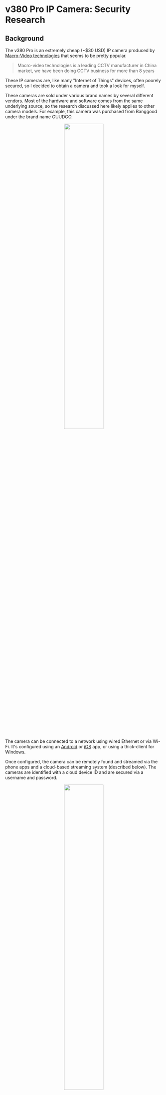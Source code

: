 # v380 Pro IP Camera: Security Research

## Background
The v380 Pro is an extremely cheap (~$30 USD) IP camera produced by [Macro-Video technologies](http://www.macro-video.com/en/) that seems to be pretty popular.

> Macro-video technologies is a leading CCTV manufacturer in China market, we have been doing CCTV business for more than 8 years

These IP cameras are, like many "Internet of Things" devices, often poorely secured, so I decided to obtain a camera and took a look for myself.

These cameras are sold under various brand names by several different vendors. Most of the hardware and software comes from the same underlying source, so the research discussed here likely applies to other camera models. For example, this camera was purchased from Banggood under the brand name GUUDGO.

<p align="center">
  <img width="50%" src="images/v380.jpg" />
</p>

The camera can be connected to a network using wired Ethernet or via Wi-Fi. It's configured using an [Android](https://play.google.com/store/apps/details?id=com.macrovideo.v380pro&hl=en_AU) or [iOS]() app, or using a thick-client for Windows.

Once configured, the camera can be remotely found and streamed via the phone apps and a cloud-based streaming system (described below). The cameras are identified with a cloud device ID and are secured via a username and password.

<p align="center">
  <img width="50%" src="images/v380-prdimg.png" />
  <img width="50%" src="images/v380-prdimg2.png />
</p>

## Previous Research
As with most research projects, it's worth investigating if any other previous research has been done so as to avoid reinventing the wheel.

I found an article by [Cyberlink Security](https://cyberlinksecurity.ie/vulnerabilities-to-exploit-a-chinese-ip-camera/), where they'd already found a hard-coded key (`macrovideo+*#!^@`) used to encrypt packets containing the device's admin password when being sent from the mobile app to the backend server.

I verified that this hard-coded key is still being used and went over their method for enumerating cloud device ID's, which I [slightly modified](https://github.com/dunderhay/CCTV-v380-pro/blob/master/scripts/discover-cam-online/findcam.py).

This is a good start, but can we go further? I decided to look at the camera side of the system, rather than the client side.


## How the Camera Streams via the Cloud
__*Note:__ A few assumptions had to be made here and the system may not actually work like this. None of this research was done using a cloud account.

Before going into the findings, it helps to understand how the system works. There appears to be three main elements to the system:

- The IP camera itself
- Client application (Android / iOS apps or a Windows native client)
- Backend servers (master and relay servers)

When turned on, the cameras register with the master server with details such as their MAC address and firmware version. Importantly, this also includes the unique cloud device ID. This associates the ID with the source IP, which is communicated with over UDP.

When a client asks the cloud to stream video from the camera, the master server contacts the camera and provides it information of a relay server to connect to. The camera connects to this relay server, which provides the username and password provided by the client app. If the camera accepts the username and password, the video stream is sent to the relay server, which in turn sends it to the client app.


<p align="center">
  <img src="images/v380-network-basics.png" />
</p>


## Findings

### Capturing Device Credentials
While doing packet analysis, I noticed that the relay server sends the username and password in cleartext to the camera. This was pretty interesting, so I decided to investigate this further.

<p align="center">
  <img src="images/wireshark-cleartext-password.png" />
</p>

My first thought was that it might be possible to pretend to be an arbitrary camera by spoofing its registration under a given cloud camera ID to the backend servers, handle the relaying process, and then receive these password packets.

<p align="center">
  <img src="images/spoof-camera-deviceID.png" />
</p>

To do this I first looked at the packets sent by the real IP camera as part of registration to the master server. After plugging in the camera and capturing the data with Wireshark, we can see the following packets are sent to the master and relay servers:

<p align="center">
  <img src="images/wireshark-advertise-new-camera.png" />
</p>

The next step was to attempt to emulate this with a Python script. The following [proof-of-concept](https://github.com/dunderhay/CCTV-v380-pro/blob/master/scripts/advertise-camera/poc1_getcreds.py) sends the packets required to register a camera to the master server and handles the connection to the relay servers.

After running, when a user attempts to stream the camera through the cloud, their username and password is captured:

[![poc-1](https://img.youtube.com/vi/DFWzTOUxXx0/0.jpg)](https://www.youtube.com/watch?v=DFWzTOUxXx0)

<p align="center">
  <video width="100%" height="100%" controls="true" allowfullscreen="true">
  <source src="" type="video/mp4">
</video>
</p>

We now have the three magic bits of information required to successfully connect to the real camera's stream!

- Camera cloud device ID
- Username
- Password


## Injecting Video Footage
My next thought was that, since we can get this far in the "start a video stream" request process, the next step is for the script to tell the relay server that the password is correct. From here, the script can start sending video data through the relay server to the client.

The video feed is sent via TCP directly after the relay server sends the final UDP packet starting with `fe..`, which indicates "start streaming".

<p align="center">
  <img src="images/wireshark-start-videostream.png" />
</p>

A second [proof-of-concept](https://github.com/dunderhay/CCTV-v380-pro/blob/master/scripts/advertise-camera/poc2_injectVideo.py) was created to inject a video feed after the relay server had authenticated to the camera. The net result is that the user sees faked video rather than their real camera:


[![poc-2](https://img.youtube.com/vi/HJZgnQDDzSc/0.jpg)](https://www.youtube.com/watch?v=HJZgnQDDzSc)

This immediately reminded me of the 1996 movie "Speed", where the police attempt to trick the bad guy by finding the video feed from the CCTV camera in the bus, looping it and sending it back to him:

<p align="center">
  <img width="24%" src="images/speed-poster.jpg" />
  <img width="70%" src="images/speed-bus-loop.gif" />
</p>

This concept has also been used in several heist movies, where the camera is watching some valuable items (a bank vault filled with jewels or something) and the bad guys are able to loop the video footage to appear as normal while they steal said valuable items. A quick demo of a real-world attack is shown below.

[![real-poc](https://img.youtube.com/vi/Ocv1Sp3wJNQ/0.jpg)](https://www.youtube.com/watch?v=Ocv1Sp3wJNQ)

But why does this even matter? These cameras are just watching useless things like someone's backyard right?

<p align="center">
  <img src="images/v380-uses.png" />
</p>


### No Authentication Required on LAN
While the cameras require authentication when viewing the video stream remotely (via a relay server), if an attacker has local network access, it's possible to connect to the IP camera via RTSP directly without needing credentials.

To find individual v380 IP cameras on the network, I wrote the following [script](https://github.com/dunderhay/CCTV-v380-pro/blob/master/scripts/discover-cam-on-network/findcam.py) to send out broadcast requests periodically as done by the client and listen for a response from the camera.

[![find-cam](https://img.youtube.com/vi/NiNLFB_tTFg/0.jpg)](https://www.youtube.com/watch?v=NiNLFB_tTFg)

Once a camera is found, it's possible to connect directly to the video feed on port 554 using VLC player without providing any credentials:

[![view-cam](https://img.youtube.com/vi/hgbGK8burH8/0.jpg)](https://www.youtube.com/watch?v=hgbGK8burH8)

The underlying issue here is the lack of authentication required to view video stream of an IP camera device on the LAN.

As per [RFC2326](https://tools.ietf.org/html/rfc2326), RTSP shares the same authentication schemes as HTTP. Any form of authentication is better than none.


### Wi-Fi SSID and Password Sent in Cleartext
During configuration of the device, I noticed that the camera is sending the Wi-Fi SSID (here `AAAAA`) and password (`somesecurepassword`) in cleartext to the relay server.

<p align="center">
  <img src="images/wireshark-cleartext-wifi-password.png" />
</p>

This could be an interesting area for additional research.


## An interesting aside 
When first testing my password-capturing script, I was super excited to see a username and password roll in within a few seconds. However, after repeating the process, I quickly received a different password, and then another...

```
[+] Valid relay server IP address found: 118.190.204.96:53067
[*] Responding to relay server with device ID: 12345678.
[+] Username: 15214040382
[+] Password: mj13893408103

[+] Valid relay server IP address found: 119.3.37.82:61317
[*] Responding to relay server with device ID: 12345678.
[+] Username: 12345678
[+] Password: a123456

[+] Valid relay server IP address found: 120.78.134.35:50489
[*] Responding to relay server with device ID: 12345678.
[+] Username: ycl
[+] Password: 138830yc

[+] Valid relay server IP address found: 39.108.13.9:65229
[*] Responding to relay server with device ID: 12345678.
[+] Username: admin
[+] Password: okok591939
```

It appears that someone is attempting to brute-force passwords for some of these devices!

## Acknowledgments
- A huge thank you to [Aura](https://www.aurainfosec.com/) for giving us research budget and time to do cool things. 
- Another huge thank you to [Matthew Daley](https://github.com/megabug) for helping as always.
